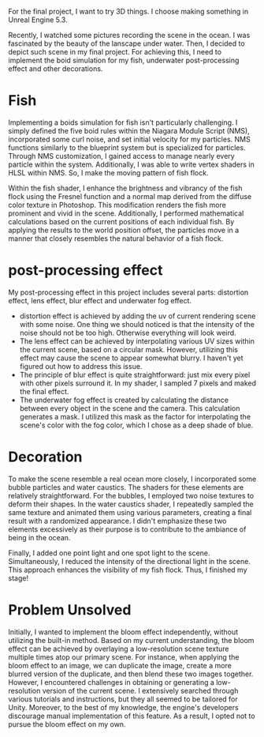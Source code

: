 For the final project, I want to try 3D things. I choose making something in Unreal Engine 5.3.

Recently, I watched some pictures recording the scene in the ocean. I was fascinated by the beauty of the lanscape under water. Then, I decided to depict such scene in my final project. For achieving this, I need to implement the boid simulation for my fish, underwater post-processing effect and other decorations.

# Fish
Implementing a boids simulation for fish isn't particularly challenging. I simply defined the five boid rules within the Niagara Module Script (NMS), incorporated some curl noise, and set initial velocity for my particles. NMS functions similarly to the blueprint system but is specialized for particles. Through NMS customization, I gained access to manage nearly every particle within the system. Additionally, I was able to write vertex shaders in HLSL within NMS. So, I make the moving pattern of fish flock.

Within the fish shader, I enhance the brightness and vibrancy of the fish flock using the Fresnel function and a normal map derived from the diffuse color texture in Photoshop. This modification renders the fish more prominent and vivid in the scene. Additionally, I performed mathematical calculations based on the current positions of each individual fish. By applying the results to the world position offset, the particles move in a manner that closely resembles the natural behavior of a fish flock.

# post-processing effect
My post-processing effect in this project includes several parts: distortion effect, lens effect, blur effect and underwater fog effect. 

- distortion effect is achieved by adding the uv of current rendering scene with some noise. One thing we should noticed is that the intensity of the noise should not be too high. Otherwise everything will look weird.
- The lens effect can be achieved by interpolating various UV sizes within the current scene, based on a circular mask. However, utilizing this effect may cause the scene to appear somewhat blurry. I haven't yet figured out how to address this issue.
- The principle of blur effect is quite straightforward: just mix every pixel with other pixels surround it. In my shader, I sampled 7 pixels and maked the final effect.
- The underwater fog effect is created by calculating the distance between every object in the scene and the camera. This calculation generates a mask. I utilized this mask as the factor for interpolating the scene's color with the fog color, which I chose as a deep shade of blue.

# Decoration
To make the scene resemble a real ocean more closely, I incorporated some bubble particles and water caustics. The shaders for these elements are relatively straightforward. For the bubbles, I employed two noise textures to deform their shapes. In the water caustics shader, I repeatedly sampled the same texture and animated them using various parameters, creating a final result with a randomized appearance. I didn't emphasize these two elements excessively as their purpose is to contribute to the ambiance of being in the ocean.

Finally, I added one point light and one spot light to the scene. Simultaneously, I reduced the intensity of the directional light in the scene. This approach enhances the visibility of my fish flock. Thus, I finished my stage!

# Problem Unsolved
Initially, I wanted to implement the bloom effect independently, without utilizing the built-in method. Based on my current understanding, the bloom effect can be achieved by overlaying a low-resolution scene texture multiple times atop our primary scene. For instance, when applying the bloom effect to an image, we can duplicate the image, create a more blurred version of the duplicate, and then blend these two images together. However, I encountered challenges in obtaining or generating a low-resolution version of the current scene. I extensively searched through various tutorials and instructions, but they all seemed to be tailored for Unity. Moreover, to the best of my knowledge, the engine's developers discourage manual implementation of this feature. As a result, I opted not to pursue the bloom effect on my own.
